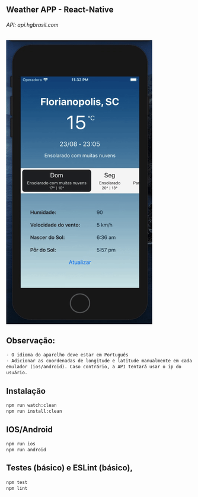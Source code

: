 ## Weather APP - React-Native

###### API: api.hgbrasil.com

![](5f997c377128.gif)

## Observação:

```
- O idioma do aparelho deve estar em Português
- Adicionar as coordenadas de longitude e latitude manualmente em cada emulador (ios/android). Caso contrário, a API tentará usar o ip do usuário.
```

## Instalação

```
npm run watch:clean
npm run install:clean
```

## IOS/Android

```
npm run ios
npm run android
```

## Testes (básico) e ESLint (básico),

```
npm test
npm lint
```
